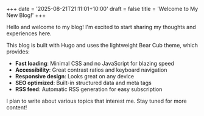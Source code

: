 +++
date = '2025-08-21T21:11:01+10:00'
draft = false
title = 'Welcome to My New Blog!'
+++

Hello and welcome to my blog! I'm excited to start sharing my thoughts and experiences here.

This blog is built with Hugo and uses the lightweight Bear Cub theme, which provides:

- **Fast loading**: Minimal CSS and no JavaScript for blazing speed
- **Accessibility**: Great contrast ratios and keyboard navigation
- **Responsive design**: Looks great on any device
- **SEO optimized**: Built-in structured data and meta tags
- **RSS feed**: Automatic RSS generation for easy subscription

I plan to write about various topics that interest me. Stay tuned for more content!

